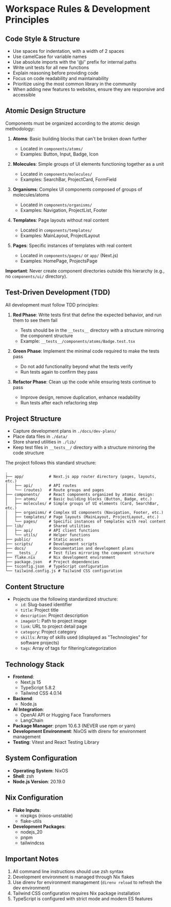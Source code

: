 # Workspace Rules & Development Principles

## Code Style & Structure

- Use spaces for indentation, with a width of 2 spaces
- Use camelCase for variable names
- Use absolute imports with the '@/' prefix for internal paths
- Write unit tests for all new functions
- Explain reasoning before providing code
- Focus on code readability and maintainability
- Prioritize using the most common library in the community
- When adding new features to websites, ensure they are responsive and accessible

## Atomic Design Structure

Components must be organized according to the atomic design methodology:

1. **Atoms**: Basic building blocks that can't be broken down further
   - Located in `components/atoms/`
   - Examples: Button, Input, Badge, Icon

2. **Molecules**: Simple groups of UI elements functioning together as a unit
   - Located in `components/molecules/`
   - Examples: SearchBar, ProjectCard, FormField

3. **Organisms**: Complex UI components composed of groups of molecules/atoms
   - Located in `components/organisms/`
   - Examples: Navigation, ProjectList, Footer

4. **Templates**: Page layouts without real content
   - Located in `components/templates/`
   - Examples: MainLayout, ProjectLayout

5. **Pages**: Specific instances of templates with real content
   - Located in `components/pages/` or `app/` (Next.js)
   - Examples: HomePage, ProjectsPage

**Important**: Never create component directories outside this hierarchy (e.g., no `components/ui/` directory).

## Test-Driven Development (TDD)

All development must follow TDD principles:

1. **Red Phase**: Write tests first that define the expected behavior, and run them to see them fail
   - Tests should be in the `__tests__` directory with a structure mirroring the component structure
   - Example: `__tests__/components/atoms/Badge.test.tsx`

2. **Green Phase**: Implement the minimal code required to make the tests pass
   - Do not add functionality beyond what the tests verify
   - Run tests again to confirm they pass

3. **Refactor Phase**: Clean up the code while ensuring tests continue to pass
   - Improve design, remove duplication, enhance readability
   - Run tests after each refactoring step

## Project Structure

- Capture development plans in `./docs/dev-plans/`
- Place data files in `./data/`
- Store shared utilities in `./lib/`
- Keep test files in `__tests__/` directory with a structure mirroring the code structure

The project follows this standard structure:

```
.
├── app/           # Next.js app router directory (pages, layouts, etc.)
│   ├── api/       # API routes
│   └── (routes)   # Route groups and pages
├── components/    # React components organized by atomic design:
│   ├── atoms/     # Basic building blocks (Button, Badge, etc.)
│   ├── molecules/ # Simple groups of UI elements (Card, SearchBar, etc.)
│   ├── organisms/ # Complex UI components (Navigation, Footer, etc.)
│   ├── templates/ # Page layouts (MainLayout, ProjectLayout, etc.)
│   └── pages/     # Specific instances of templates with real content
├── lib/           # Shared utilities
│   ├── api/       # API client functions
│   └── utils/     # Helper functions
├── public/        # Static assets
├── scripts/       # Development scripts
├── docs/          # Documentation and development plans
├── __tests__/     # Test files mirroring the component structure
├── flake.nix      # Nix development environment
├── package.json   # Project dependencies
├── tsconfig.json  # TypeScript configuration
└── tailwind.config.js # Tailwind CSS configuration
```

## Content Structure

- Projects use the following standardized structure:
  - `id`: Slug-based identifier
  - `title`: Project title
  - `description`: Project description
  - `imageUrl`: Path to project image
  - `link`: URL to project detail page
  - `category`: Project category
  - `skills`: Array of skills used (displayed as "Technologies" for software projects)
  - `tags`: Array of tags for filtering/categorization

## Technology Stack

- **Frontend**:
  - Next.js 15
  - TypeScript 5.8.2
  - Tailwind CSS 4.0.14
- **Backend**:
  - Node.js
- **AI Integration**:
  - OpenAI API or Hugging Face Transformers
  - LangChain
- **Package Manager**: pnpm 10.6.3 (NEVER use npm or yarn)
- **Development Environment**: NixOS with direnv for environment management
- **Testing**: Vitest and React Testing Library

## System Configuration

- **Operating System**: NixOS
- **Shell**: zsh
- **Node.js Version**: 20.19.0

## Nix Configuration

- **Flake Inputs**:
  - nixpkgs (nixos-unstable)
  - flake-utils
- **Development Packages**:
  - nodejs_20
  - pnpm
  - tailwindcss

## Important Notes

1. All command line instructions should use zsh syntax
2. Development environment is managed through Nix flakes
3. Use direnv for environment management (`direnv reload` to refresh the dev environment)
4. Tailwind CSS configuration requires Nix package installation
5. TypeScript is configured with strict mode and modern ES features
